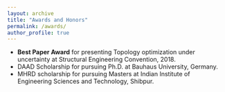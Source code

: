 ```yaml
---
layout: archive
title: "Awards and Honors"
permalink: /awards/
author_profile: true
---
```


- **Best Paper Award** for presenting Topology optimization under uncertainty at Structural Engineering Convention, 2018.
- DAAD Scholarship for pursuing Ph.D. at Bauhaus University, Germany.
- MHRD scholarship for pursuing Masters at Indian Institute of Engineering Sciences and Technology, Shibpur.

